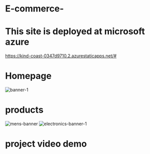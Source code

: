 # E-commerce-
#  This site is deployed at microsoft azure
 https://kind-coast-0347d9710.2.azurestaticapps.net/# 

# Homepage
![banner-1](https://user-images.githubusercontent.com/118009544/204144983-cf67e20b-b438-4f25-9edb-b8cb05f5eeba.jpg)

# products

![mens-banner](https://user-images.githubusercontent.com/118009544/204145018-2f2e5de6-1779-4eef-8a58-af30f292ebf6.jpg)
![electronics-banner-1](https://user-images.githubusercontent.com/118009544/204145032-8159074b-51f1-4575-83e8-eb796371e66d.jpg)

#  project video demo

